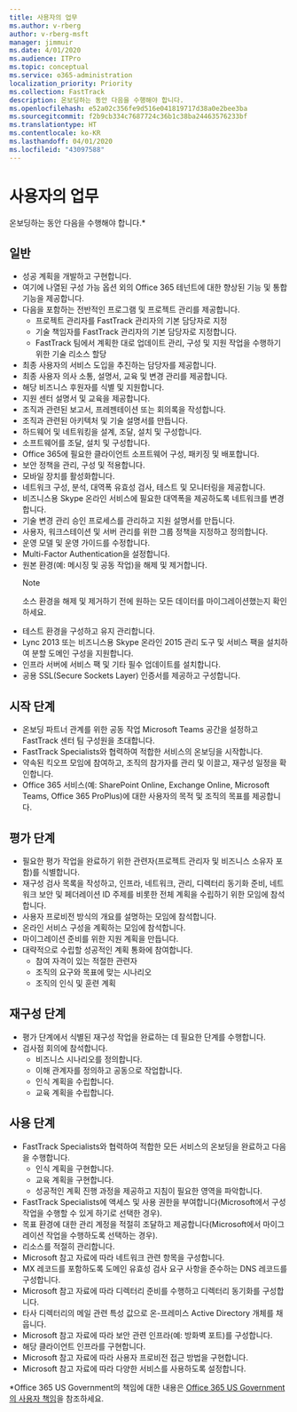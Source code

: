 ```yaml
---
title: 사용자의 업무
ms.author: v-rberg
author: v-rberg-msft
manager: jimmuir
ms.date: 4/01/2020
ms.audience: ITPro
ms.topic: conceptual
ms.service: o365-administration
localization_priority: Priority
ms.collection: FastTrack
description: 온보딩하는 동안 다음을 수행해야 합니다.
ms.openlocfilehash: e52a02c356fe9d516e041819717d38a0e2bee3ba
ms.sourcegitcommit: f2b9cb334c7687724c36b1c38ba24463576233bf
ms.translationtype: HT
ms.contentlocale: ko-KR
ms.lasthandoff: 04/01/2020
ms.locfileid: "43097588"
---
```

# <a name="your-responsibilities"></a>사용자의 업무

온보딩하는 동안 다음을 수행해야 합니다.\*
  
## <a name="general"></a>일반

- 성공 계획을 개발하고 구현합니다.
- 여기에 나열된 구성 가능 옵션 외의 Office 365 테넌트에 대한 향상된 기능 및 통합 기능을 제공합니다.  
- 다음을 포함하는 전반적인 프로그램 및 프로젝트 관리를 제공합니다. 
  - 프로젝트 관리자를 FastTrack 관리자의 기본 담당자로 지정
  - 기술 책임자를 FastTrack 관리자의 기본 담당자로 지정합니다.
  - FastTrack 팀에서 계획한 대로 업데이트 관리, 구성 및 지원 작업을 수행하기 위한 기술 리소스 할당 
- 최종 사용자의 서비스 도입을 추진하는 담당자를 제공합니다. 
- 최종 사용자 의사 소통, 설명서, 교육 및 변경 관리를 제공합니다.
- 해당 비즈니스 후원자를 식별 및 지원합니다.  
- 지원 센터 설명서 및 교육을 제공합니다.  
- 조직과 관련된 보고서, 프레젠테이션 또는 회의록을 작성합니다. 
- 조직과 관련된 아키텍처 및 기술 설명서를 만듭니다.   
- 하드웨어 및 네트워킹을 설계, 조달, 설치 및 구성합니다.   
- 소프트웨어를 조달, 설치 및 구성합니다.  
- Office 365에 필요한 클라이언트 소프트웨어 구성, 패키징 및 배포합니다.  
- 보안 정책을 관리, 구성 및 적용합니다.
- 모바일 장치를 활성화합니다.
- 네트워크 구성, 분석, 대역폭 유효성 검사, 테스트 및 모니터링을 제공합니다. 
- 비즈니스용 Skype 온라인 서비스에 필요한 대역폭을 제공하도록 네트워크를 변경합니다. 
- 기술 변경 관리 승인 프로세스를 관리하고 지원 설명서를 만듭니다.  
- 사용자, 워크스테이션 및 서버 관리를 위한 그룹 정책을 지정하고 정의합니다. 
- 운영 모델 및 운영 가이드를 수정합니다. 
- Multi-Factor Authentication을 설정합니다.  
- 원본 환경(예: 메시징 및 공동 작업)을 해제 및 제거합니다. 
    > [!NOTE]
    > 소스 환경을 해제 및 제거하기 전에 원하는 모든 데이터를 마이그레이션했는지 확인하세요. 
- 테스트 환경을 구성하고 유지 관리합니다.  
- Lync 2013 또는 비즈니스용 Skype 온라인 2015 관리 도구 및 서비스 팩을 설치하여 분할 도메인 구성을 지원합니다.
- 인프라 서버에 서비스 팩 및 기타 필수 업데이트를 설치합니다. 
- 공용 SSL(Secure Sockets Layer) 인증서를 제공하고 구성합니다. 
    
## <a name="initiate-phase"></a>시작 단계

- 온보딩 파트너 관계를 위한 공동 작업 Microsoft Teams 공간을 설정하고 FastTrack 센터 팀 구성원을 초대합니다.   
- FastTrack Specialists와 협력하여 적합한 서비스의 온보딩을 시작합니다.    
- 약속된 킥오프 모임에 참여하고, 조직의 참가자를 관리 및 이끌고, 재구성 일정을 확인합니다.   
- Office 365 서비스(예: SharePoint Online, Exchange Online, Microsoft Teams, Office 365 ProPlus)에 대한 사용자의 목적 및 조직의 목표를 제공합니다.
    
## <a name="assess-phase"></a>평가 단계

- 필요한 평가 작업을 완료하기 위한 관련자(프로젝트 관리자 및 비즈니스 소유자 포함)를 식별합니다.    
- 재구성 검사 목록을 작성하고, 인프라, 네트워크, 관리, 디렉터리 동기화 준비, 네트워크 보안 및 페더레이션 ID 주제를 비롯한 전체 계획을 수립하기 위한 모임에 참석합니다.   
- 사용자 프로비전 방식의 개요를 설명하는 모임에 참석합니다.  
- 온라인 서비스 구성을 계획하는 모임에 참석합니다.    
- 마이그레이션 준비를 위한 지원 계획을 만듭니다. 
- 대략적으로 수립할 성공적인 계획 통화에 참여합니다.   
  - 참여 자격이 있는 적절한 관련자  
  - 조직의 요구와 목표에 맞는 시나리오
  - 조직의 인식 및 훈련 계획
    
## <a name="remediate-phase"></a>재구성 단계

- 평가 단계에서 식별된 재구성 작업을 완료하는 데 필요한 단계를 수행합니다. 
- 검사점 회의에 참석합니다. 
  - 비즈니스 시나리오를 정의합니다.   
  - 이해 관계자를 정의하고 공동으로 작업합니다.
  - 인식 계획을 수립합니다. 
  - 교육 계획을 수립합니다.
    
## <a name="enable-phase"></a>사용 단계

- FastTrack Specialists와 협력하여 적합한 모든 서비스의 온보딩을 완료하고 다음을 수행합니다.  
  - 인식 계획을 구현합니다.  
  - 교육 계획을 구현합니다. 
  - 성공적인 계획 진행 과정을 제공하고 지침이 필요한 영역을 파악합니다.
- FastTrack Specialists에 액세스 및 사용 권한을 부여합니다(Microsoft에서 구성 작업을 수행할 수 있게 하기로 선택한 경우).  
- 목표 환경에 대한 관리 계정을 적절히 조달하고 제공합니다(Microsoft에서 마이그레이션 작업을 수행하도록 선택하는 경우).   
- 리소스를 적절히 관리합니다.   
- Microsoft 참고 자료에 따라 네트워크 관련 항목을 구성합니다.  
- MX 레코드를 포함하도록 도메인 유효성 검사 요구 사항을 준수하는 DNS 레코드를 구성합니다.   
- Microsoft 참고 자료에 따라 디렉터리 준비를 수행하고 디렉터리 동기화를 구성합니다.
- 타사 디렉터리의 메일 관련 특성 값으로 온-프레미스 Active Directory 개체를 채웁니다.   
- Microsoft 참고 자료에 따라 보안 관련 인프라(예: 방화벽 포트)를 구성합니다.
- 해당 클라이언트 인프라를 구현합니다.  
- Microsoft 참고 자료에 따라 사용자 프로비전 접근 방법을 구현합니다.  
- Microsoft 참고 자료에 따라 다양한 서비스를 사용하도록 설정합니다.  
    
\*Office 365 US Government의 책임에 대한 내용은 [Office 365 US Government의 사용자 책임](US-Gov-appendix-your-responsibilities.md)을 참조하세요.
  